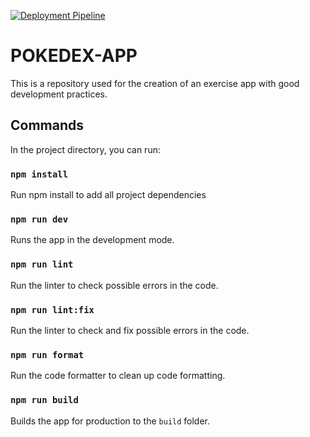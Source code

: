 [![Deployment Pipeline](https://github.com/ElderDC/pokedex/actions/workflows/pipeline.yml/badge.svg)](https://github.com/ElderDC/pokedex/actions/workflows/pipeline.yml)

# POKEDEX-APP

This is a repository used for the creation of an exercise app with good development practices.

## Commands

In the project directory, you can run:

### `npm install`

Run npm install to add all project dependencies

### `npm run dev`

Runs the app in the development mode.

### `npm run lint`

Run the linter to check possible errors in the code.

### `npm run lint:fix`

Run the linter to check and fix possible errors in the code.

### `npm run format`

Run the code formatter to clean up code formatting.

### `npm run build`

Builds the app for production to the `build` folder.
